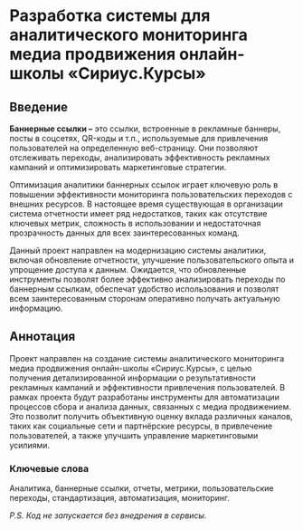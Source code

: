 # Разработка системы для аналитического мониторинга медиа продвижения онлайн-школы «Сириус.Курсы»
## Введение
__Баннерные ссылки –__ это ссылки, встроенные в рекламные баннеры, посты в соцсетях, QR-коды и т.п., используемые для привлечения пользователей на определенную веб-страницу. Они позволяют отслеживать переходы, анализировать эффективность рекламных кампаний и оптимизировать маркетинговые стратегии.

Оптимизация аналитики баннерных ссылок играет ключевую роль в повышении эффективности мониторинга пользовательских переходов с внешних ресурсов. В настоящее время существующая в организации система отчетности имеет ряд недостатков, таких как отсутствие ключевых метрик, сложность в использовании и недостаточная прозрачность данных для всех заинтересованных команд.

Данный проект направлен на модернизацию системы аналитики, включая обновление отчетности, улучшение пользовательского опыта и упрощение доступа к данным. Ожидается, что обновленные инструменты позволят более эффективно анализировать переходы по баннерным ссылкам, обеспечат удобство использования и позволят всем заинтересованным сторонам оперативно получать актуальную информацию.


## Аннотация
Проект направлен на создание системы аналитического мониторинга медиа продвижения онлайн-школы «Сириус.Курсы», с целью получения детализированной информации о результативности рекламных кампаний и эффективности привлечения пользователей. В рамках проекта будут разработаны инструменты для автоматизации процессов сбора и анализа данных, связанных с медиа продвижением. Это позволит получить объективную оценку вклада различных каналов, таких как социальные сети и партнёрские ресурсы, в привлечение пользователей, а также улучшить управление маркетинговыми усилиями.


### Ключевые слова
Аналитика, баннерные ссылки, отчеты, метрики, пользовательские переходы, стандартизация, автоматизация, мониторинг.


*P.S. Код не запускается без внедрения в сервисы.*
